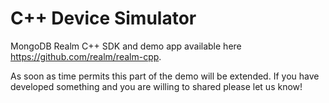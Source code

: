 # C++ Device Simulator

MongoDB Realm C++ SDK and demo app available here https://github.com/realm/realm-cpp.

As soon as time permits this part of the demo will be extended.
If you have developed something and you are willing to shared please let us know!
